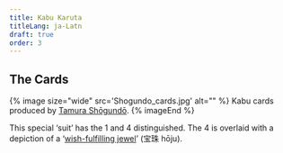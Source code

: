 ```yaml
---
title: Kabu Karuta
titleLang: ja-Latn
draft: true
order: 3
---
```


## The Cards

{% image 
    size="wide"
    src='Shogundo_cards.jpg'
    alt="" %}
<span class="noun" lang="ja-Latn">Kabu</span> cards produced by [<span class="noun" lang="ja-Latn">Tamura
Shōgundō</span>](/articles/cards/japan/hanafuda/traditional-manufacturers/#tamura-shogundo).
{% imageEnd %}

This special ‘suit’ has the <Cards>1</Cards> and <Cards>4</Cards> distinguished. The
<Cards>4</Cards> is overlaid with a depiction of a ‘[wish-fulfilling
jewel](https://en.wikipedia.org/wiki/Cintamani)’ (<span lang="ja">宝珠</span>
<span lang="ja-Latn">hōju</span>).
